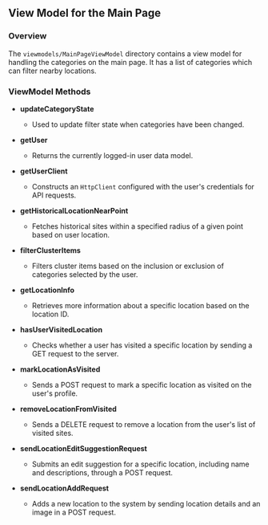 ## View Model for the Main Page

### Overview

The `viewmodels/MainPageViewModel` directory contains a view model for handling the categories on the main page. It has a list of categories which can filter nearby locations.

### ViewModel Methods

- **updateCategoryState**

    - Used to update filter state when categories have been changed.

- **getUser**
    - Returns the currently logged-in user data model.

- **getUserClient**
    - Constructs an `HttpClient` configured with the user's credentials for API requests.

- **getHistoricalLocationNearPoint**
    - Fetches historical sites within a specified radius of a given point based on user location.

- **filterClusterItems**
    - Filters cluster items based on the inclusion or exclusion of categories selected by the user.

- **getLocationInfo**
    - Retrieves more information about a specific location based on the location ID.

- **hasUserVisitedLocation**
    - Checks whether a user has visited a specific location by sending a GET request to the server.

- **markLocationAsVisited**
    - Sends a POST request to mark a specific location as visited on the user's profile.

- **removeLocationFromVisited**
    - Sends a DELETE request to remove a location from the user's list of visited sites.

- **sendLocationEditSuggestionRequest**
    - Submits an edit suggestion for a specific location, including name and descriptions, through a POST request.

- **sendLocationAddRequest**
    - Adds a new location to the system by sending location details and an image in a POST request.

